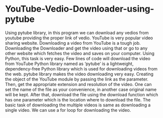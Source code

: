 # YouTube-Vedio-Downloader-using-pytube
Using pytube library, in this program we can download any vedios from youtube providing the proper link of vedio.
YouTube is very popular video sharing website. 
Downloading a video from YouTube is a tough job. 
Downloading the Downloader and get the video using that or go to any other website which fetches the video and saves on your computer. 
Using Python, this task is very easy. Few lines of code will download the video from YouTube 
Python library named as ‘pytube’ is a lightweight, dependency-free Python library which is used for downloading videos from the web.
pytube library makes the video downloading very easy. 
Creating the object of the YouTube module by passing the link as the parameter. 
Then, get the appropriate extension and resolution of the video.
One can set the name of the file as your convenience, in another case original name will be kept. 
After that, download the file using the download function which has one parameter which is the location where to download the file.
The basic task of downloading the multiple videos is same as downloading a single video. We can use a for loop for downloading the video.

